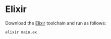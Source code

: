 # Elixir

Download the [Elixir](https://elixir-lang.org/) toolchain and run as follows:

```bash
elixir main.ex
```
